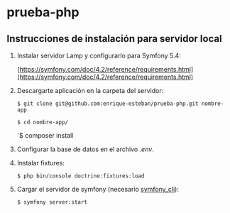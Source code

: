 # prueba-php

## Instrucciones de instalación para servidor local

1. Instalar servidor Lamp y configurarlo para Symfony 5.4:

    [https://symfony.com/doc/4.2/reference/requirements.html](https://symfony.com/doc/4.2/reference/requirements.html)

2. Descargarte aplicación en la carpeta del servidor:

    `$ git clone git@github.com:enrique-esteban/prueba-php.git nombre-app`
    
    `$ cd nombre-app/ `
    
    `$ composer install

3. Configurar la base de datos en el archivo _.env_.
4. Instalar fixtures:

    `$ php bin/console doctrine:fixtures:load`
    
5. Cargar el servidor de symfony (necesario [symfony_cli](https://symfony.com/download)):

    `$ symfony server:start`
